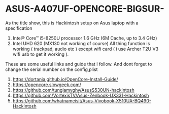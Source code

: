 # ASUS-A407UF-OPENCORE-BIGSUR-
As the title show, this is Hackintosh setup on Asus laptop with a specification
1) Intel® Core™ i5-8250U processor 1.6 GHz (6M Cache, up to 3.4 GHz)
2) Intel UHD 620 (MX130 not working of course)
All thing function is working ( trackpad, audio etc ) except wifi card ( i use Archer T2U V3 wifi usb to get it working ).

These are some useful links and guide that I follow. And dont forget to change the serial number on the config,plist
1) https://dortania.github.io/OpenCore-Install-Guide/
2) https://opencore.slowgeek.com/
3) https://github.com/tunglamvghy/AsusS530UN-hackintosh
4) https://github.com/VortexisTV/Asus-Zenbook-UX331-Hackintosh
5) https://github.com/whatnameisit/Asus-Vivobook-X510UA-BQ490-Hackintosh
